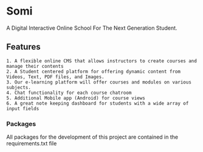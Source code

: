 # Somi

A Digital Interactive Online School For The Next Generation Student.

## Features

    1. A flexible online CMS that allows instructors to create courses and manage their contents
    2. A Student centered platform for offering dynamic content from Videos, Text, PDF files, and Images.
    3. Our e-learning platform will offer courses and modules on various subjects. 
    4. Chat functionality for each course chatroom
    5. Additional Mobile app (Android) for course views
    6. A great note keeping dashboard for students with a wide array of input fields

### Packages

All packages for the development of this project are contained in the requirements.txt file
